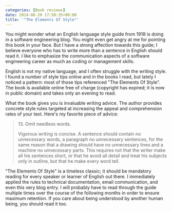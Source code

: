 ```yaml
---
categories: [Book reviews]
date: 2014-06-20 17:58:35+00:00
title: '"The Elements Of Style"'
---
```


You might wonder what an English language style guide from 1918 is doing in a software engineering blog. You might even get angry at me for pointing this book in your face. But I have a strong affection towards this guide; I believe everyone who has to write more than a sentence in English should read it. I like to emphasize the communication aspects of a software engineering career as much as coding or management skills.

English is not my native language, and I often struggle with the writing style. I found a number of style tips online and in the books I read, but lately I noticed a pattern: most of those tips referenced "The Elements Of Style". The book is available online free of charge (copyright has expired; it is now in public domain) and takes only an evening to read.

What the book gives you is invaluable writing advice. The author provides concrete style rules targeted at increasing the appeal and comprehension rates of your text. Here's my favorite piece of advice:

  > 13\. Omit needless words.
  >
  > Vigorous writing is concise. A sentence should contain no unnecessary words, a paragraph no unnecessary sentences, for the same reason that a drawing should have no unnecessary lines and a machine no unnecessary parts. This requires not that the writer make all his sentences short, or that he avoid all detail and treat his subjects only in outline, but that he make every word tell.

"The Elements Of Style" is a timeless classic; it should be mandatory reading for every speaker or learner of English out there. I immediately applied the rules to technical documentation, email communication, and even this very blog entry. I will probably have to read through the guide multiple times over the course of the following months in order to ensure maximum retention. If you care about being understood by another human being, you should read it too.
